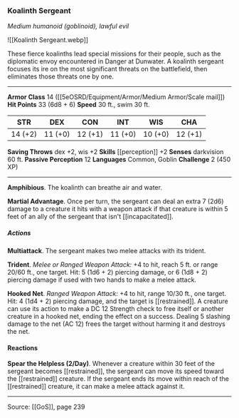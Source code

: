 ### Koalinth Sergeant
_Medium humanoid (goblinoid), lawful evil_

![[Koalinth Sergeant.webp]]

These fierce koalinths lead special missions for their people, such as the diplomatic envoy encountered in Danger at Dunwater. A koalinth sergeant focuses its ire on the most significant threats on the battlefield, then eliminates those threats one by one.






---

**Armor Class** 14 ([[5eOSRD/Equipment/Armor/Medium Armor/Scale mail]])
**Hit Points** 33 (6d8 + 6)
**Speed** 30 ft., swim 30 ft.

| STR     | DEX     | CON     | INT     | WIS     | CHA     |
|---------|---------|---------|---------|---------|---------|
| 14 (+2) | 11 (+0) | 12 (+1) | 11 (+0) | 10 (+0) | 12 (+1) |

**Saving Throws** dex +2, wis +2
**Skills** [[perception]] +2
**Senses** darkvision 60 ft.
**Passive Perception** 12
**Languages** Common, Goblin
**Challenge** 2 (450 XP)

---

**Amphibious**. The koalinth can breathe air and water.

**Martial Advantage**. Once per turn, the sergeant can deal an extra 7 (2d6) damage to a creature it hits with a weapon attack if that creature is within 5 feet of an ally of the sergeant that isn't [[incapacitated]].

##### Actions
**Multiattack**. The sergeant makes two melee attacks with its trident.

**Trident**. _Melee or Ranged Weapon Attack:_ +4 to hit, reach 5 ft. or range 20/60 ft., one target. Hit: 5 (1d6 + 2) piercing damage, or 6 (1d8 + 2) piercing damage if used with two hands to make a melee attack.

**Hooked Net**. _Ranged Weapon Attack:_ +4 to hit, range 10/30 ft., one target. Hit: 4 (1d4 + 2) piercing damage, and the target is [[restrained]]. A creature can use its action to make a DC 12 Strength check to free itself or another creature in a hooked net, ending the effect on a success. Dealing 5 slashing damage to the net (AC 12) frees the target without harming it and destroys the net.

#### Reactions
**Spear the Helpless (2/Day)**. Whenever a creature within 30 feet of the sergeant becomes [[restrained]], the sergeant can move its speed toward the [[restrained]] creature. If the sergeant ends its move within reach of the [[restrained]] creature, it can make a melee attack against it.


---

Source: [[GoS]], page 239